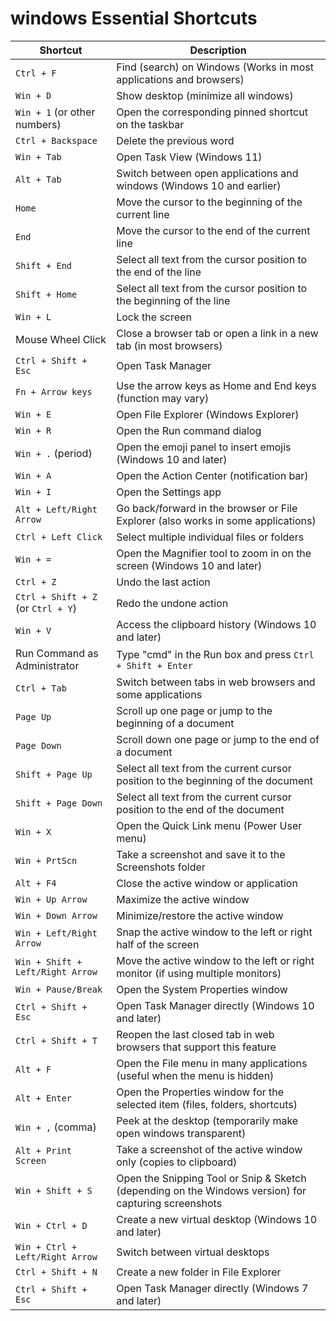# windows Essential Shortcuts

| Shortcut                           | Description                                                                                          |
| ---------------------------------- | ---------------------------------------------------------------------------------------------------- |
| `Ctrl + F`                         | Find (search) on Windows (Works in most applications and browsers)                                   |
| `Win + D`                          | Show desktop (minimize all windows)                                                                  |
| `Win + 1` (or other numbers)       | Open the corresponding pinned shortcut on the taskbar                                                |
| `Ctrl + Backspace`                 | Delete the previous word                                                                             |
| `Win + Tab`                        | Open Task View (Windows 11)                                                                          |
| `Alt + Tab`                        | Switch between open applications and windows (Windows 10 and earlier)                                |
| `Home`                             | Move the cursor to the beginning of the current line                                                 |
| `End`                              | Move the cursor to the end of the current line                                                       |
| `Shift + End`                      | Select all text from the cursor position to the end of the line                                      |
| `Shift + Home`                     | Select all text from the cursor position to the beginning of the line                                |
| `Win + L`                          | Lock the screen                                                                                      |
| Mouse Wheel Click                  | Close a browser tab or open a link in a new tab (in most browsers)                                   |
| `Ctrl + Shift + Esc`               | Open Task Manager                                                                                    |
| `Fn + Arrow keys`                  | Use the arrow keys as Home and End keys (function may vary)                                          |
| `Win + E`                          | Open File Explorer (Windows Explorer)                                                                |
| `Win + R`                          | Open the Run command dialog                                                                          |
| `Win + .` (period)                 | Open the emoji panel to insert emojis (Windows 10 and later)                                         |
| `Win + A`                          | Open the Action Center (notification bar)                                                            |
| `Win + I`                          | Open the Settings app                                                                                |
| `Alt + Left/Right Arrow`           | Go back/forward in the browser or File Explorer (also works in some applications)                    |
| `Ctrl + Left Click`                | Select multiple individual files or folders                                                          |
| `Win + =`                          | Open the Magnifier tool to zoom in on the screen (Windows 10 and later)                              |
| `Ctrl + Z`                         | Undo the last action                                                                                 |
| `Ctrl + Shift + Z` (or `Ctrl + Y`) | Redo the undone action                                                                               |
| `Win + V`                          | Access the clipboard history (Windows 10 and later)                                                  |
| Run Command as Administrator       | Type "cmd" in the Run box and press `Ctrl + Shift + Enter`                                           |
| `Ctrl + Tab`                       | Switch between tabs in web browsers and some applications                                            |
| `Page Up`                          | Scroll up one page or jump to the beginning of a document                                            |
| `Page Down`                        | Scroll down one page or jump to the end of a document                                                |
| `Shift + Page Up`                  | Select all text from the current cursor position to the beginning of the document                    |
| `Shift + Page Down`                | Select all text from the current cursor position to the end of the document                          |
| `Win + X`                          | Open the Quick Link menu (Power User menu)                                                           |
| `Win + PrtScn`                     | Take a screenshot and save it to the Screenshots folder                                              |
| `Alt + F4`                         | Close the active window or application                                                               |
| `Win + Up Arrow`                   | Maximize the active window                                                                           |
| `Win + Down Arrow`                 | Minimize/restore the active window                                                                   |
| `Win + Left/Right Arrow`           | Snap the active window to the left or right half of the screen                                       |
| `Win + Shift + Left/Right Arrow`   | Move the active window to the left or right monitor (if using multiple monitors)                     |
| `Win + Pause/Break`                | Open the System Properties window                                                                    |
| `Ctrl + Shift + Esc`               | Open Task Manager directly (Windows 10 and later)                                                    |
| `Ctrl + Shift + T`                 | Reopen the last closed tab in web browsers that support this feature                                 |
| `Alt + F`                          | Open the File menu in many applications (useful when the menu is hidden)                             |
| `Alt + Enter`                      | Open the Properties window for the selected item (files, folders, shortcuts)                         |
| `Win + ,` (comma)                  | Peek at the desktop (temporarily make open windows transparent)                                      |
| `Alt + Print Screen`               | Take a screenshot of the active window only (copies to clipboard)                                    |
| `Win + Shift + S`                  | Open the Snipping Tool or Snip & Sketch (depending on the Windows version) for capturing screenshots |
| `Win + Ctrl + D`                   | Create a new virtual desktop (Windows 10 and later)                                                  |
| `Win + Ctrl + Left/Right Arrow`    | Switch between virtual desktops                                                                      |
| `Ctrl + Shift + N`                 | Create a new folder in File Explorer                                                                 |
| `Ctrl + Shift + Esc`               | Open Task Manager directly (Windows 7 and later)                                                     |
